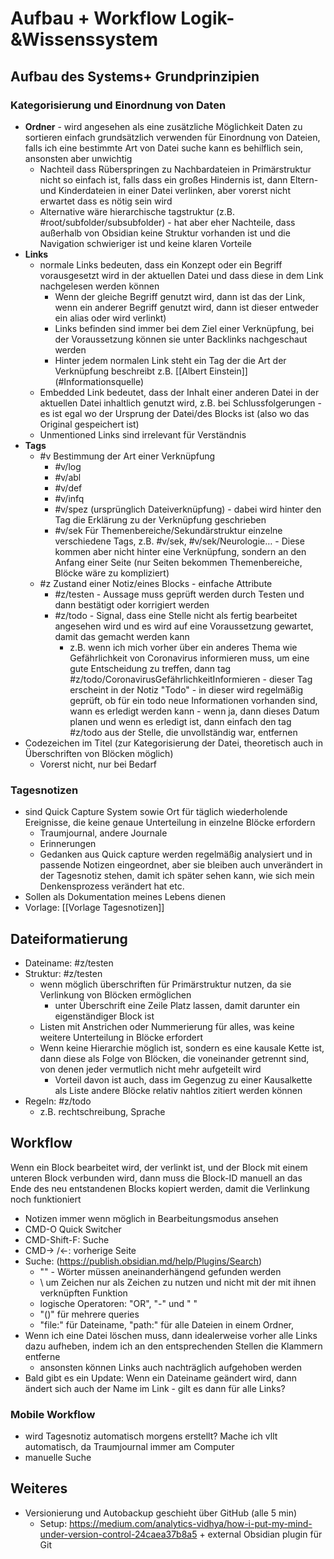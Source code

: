 
# Aufbau + Workflow Logik-&Wissenssystem

## Aufbau des Systems+ Grundprinzipien

### Kategorisierung und Einordnung von Daten
-   **Ordner** - wird angesehen als eine zusätzliche Möglichkeit Daten zu sortieren einfach grundsätzlich verwenden für Einordnung von Dateien, falls ich eine bestimmte Art von Datei suche kann es behilflich sein, ansonsten aber unwichtig
	-   Nachteil dass Rüberspringen zu Nachbardateien in Primärstruktur nicht so einfach ist, falls dass ein großes Hindernis ist, dann Eltern- und Kinderdateien in einer Datei verlinken, aber vorerst nicht erwartet dass es nötig sein wird
	-   Alternative wäre hierarchische tagstruktur (z.B. \#root/subfolder/subsubfolder) - hat aber eher Nachteile, dass  außerhalb von Obsidian keine Struktur vorhanden ist und die Navigation schwieriger ist und keine klaren Vorteile
-   **Links**
	-   normale Links bedeuten, dass ein Konzept oder ein Begriff vorausgesetzt wird in der aktuellen Datei und dass diese in dem Link nachgelesen werden können
		-   Wenn der gleiche Begriff genutzt wird, dann ist das der Link, wenn ein anderer Begriff genutzt wird, dann ist dieser entweder ein alias oder wird verlinkt)
		-   Links befinden sind immer bei dem Ziel einer Verknüpfung, bei der Voraussetzung können sie unter Backlinks nachgeschaut werden
		-   Hinter jedem normalen Link steht ein Tag der die Art der Verknüpfung beschreibt z.B. \[\[Albert Einstein\]\](\#Informationsquelle)
	-   Embedded Link bedeutet, dass der Inhalt einer anderen Datei in der aktuellen Datei inhaltlich genutzt wird, z.B. bei Schlussfolgerungen - es ist egal wo der Ursprung der Datei/des Blocks ist (also wo das Original gespeichert ist)
	-   Unmentioned Links sind irrelevant für Verständnis
-   **Tags**
	-   \#v Bestimmung der Art einer Verknüpfung
		-   \#v/log
		-   \#v/abl
		-   \#v/def
		-   \#v/infq
		-   \#v/spez (ursprünglich Dateiverknüpfung) - dabei wird hinter den Tag die Erklärung zu der Verknüpfung geschrieben
		-   \#v/sek Für Themenbereiche/Sekundärstruktur einzelne verschiedene Tags, z.B. \#v/sek, \#v/sek/Neurologie… - Diese kommen aber nicht hinter eine Verknüpfung, sondern an den Anfang einer Seite (nur Seiten bekommen Themenbereiche, Blöcke wäre zu kompliziert)
	-   \#z Zustand einer Notiz/eines Blocks - einfache Attribute
		-   \#z/testen - Aussage muss geprüft werden durch Testen und dann bestätigt oder korrigiert werden
		-   \#z/todo - Signal, dass eine Stelle nicht als fertig bearbeitet angesehen wird und es wird auf eine Voraussetzung gewartet, damit das gemacht werden kann
			-   z.B. wenn ich mich vorher über ein anderes Thema wie Gefährlichkeit von Coronavirus informieren muss, um eine gute Entscheidung zu treffen, dann tag \#z/todo/CoronavirusGefährlichkeitInformieren - dieser Tag erscheint in der Notiz "Todo" - in dieser wird regelmäßig geprüft, ob für ein todo neue Informationen vorhanden sind, wann es erledigt werden kann - wenn ja, dann dieses Datum planen und wenn es erledigt ist, dann einfach den tag \#z/todo aus der Stelle, die unvollständig war, entfernen
-   Codezeichen im Titel (zur Kategorisierung der Datei, theoretisch auch in Überschriften von Blöcken möglich)
	-   Vorerst nicht, nur bei Bedarf

### Tagesnotizen
- sind Quick Capture System sowie Ort für täglich wiederholende Ereignisse, die keine genaue Unterteilung in einzelne Blöcke erfordern
	- Traumjournal, andere Journale
	- Erinnerungen
	- Gedanken aus Quick capture werden regelmäßig analysiert und in passende Notizen eingeordnet, aber sie bleiben auch unverändert in der Tagesnotiz stehen, damit ich später sehen kann, wie sich mein Denkensprozess verändert hat etc.
- Sollen als Dokumentation meines Lebens dienen
- Vorlage: [[Vorlage Tagesnotizen]]

## Dateiformatierung
- Dateiname: #z/testen
- Struktur: #z/testen
	- wenn möglich überschriften für Primärstruktur nutzen, da sie Verlinkung von Blöcken ermöglichen
		- unter Überschrift eine Zeile Platz lassen, damit darunter ein eigenständiger Block ist
	-	Listen mit Anstrichen oder Nummerierung für alles, was keine weitere Unterteilung in Blöcke erfordert 
	-  Wenn keine Hierarchie möglich ist, sondern es eine kausale Kette ist, dann diese als Folge von Blöcken, die voneinander getrennt sind, von denen jeder vermutlich nicht mehr aufgeteilt wird
		-  Vorteil davon ist auch, dass im Gegenzug zu einer Kausalkette als Liste andere Blöcke relativ nahtlos zitiert werden können
- Regeln: #z/todo
	- z.B. rechtschreibung, Sprache

## Workflow

Wenn ein Block bearbeitet wird, der verlinkt ist, und der Block mit einem unteren Block verbunden wird, dann muss die Block-ID manuell an das Ende des neu entstandenen Blocks kopiert werden, damit die Verlinkung noch funktioniert

-   Notizen immer wenn möglich in Bearbeitungsmodus ansehen
-   CMD-O Quick Switcher
-   CMD-Shift-F: Suche
-   CMD-> /<-: vorherige Seite
-   Suche: (https://publish.obsidian.md/help/Plugins/Search)
	-   "" - Wörter müssen aneinanderhängend gefunden werden
	-   \ um Zeichen nur als Zeichen zu nutzen und nicht mit der mit ihnen verknüpften Funktion
	-   logische Operatoren: "OR", "-" und " "
	-   "()" für mehrere queries
	-   "file:" für Dateiname, "path:" für alle Dateien in einem Ordner, 
-   Wenn ich eine Datei löschen muss, dann idealerweise vorher alle Links dazu aufheben, indem ich an den entsprechenden Stellen die Klammern entferne
	-   ansonsten können Links auch nachträglich aufgehoben werden
-   Bald gibt es ein Update: Wenn ein Dateiname geändert wird, dann ändert sich auch der Name im Link - gilt es dann für alle Links?

### Mobile Workflow
- wird Tagesnotiz automatisch morgens erstellt? Mache ich vllt automatisch, da Traumjournal immer am Computer
- manuelle Suche

## Weiteres
- Versionierung und Autobackup geschieht über GitHub (alle 5 min)
	- Setup: https://medium.com/analytics-vidhya/how-i-put-my-mind-under-version-control-24caea37b8a5 + external Obsidian plugin für Git

